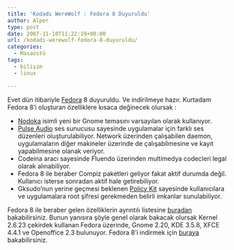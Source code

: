 ```yaml
---
title: 'Kodadı WereWolf : Fedora 8 Duyuruldu'
author: Alper
type: post
date: 2007-11-10T11:22:19+00:00
url: /kodadi-werewolf-fedora-8-duyuruldu/
categories:
  - Masaüstü
tags:
  - bilişim
  - linux

---
```

<p style="text-align: center">
  <a href="http://fedoraproject.org/"></a>
</p>

Evet dün itibariyle [Fedora][1] 8 duyuruldu. Ve indirilmeye hazır. Kurtadam Fedora 8&#8217;i oluşturan özelliklere kısaca değinecek olursak :

  * [Nodoka][2] isimli yeni bir Gnome temasını varsayılan olarak kullanıyor.
  * [Pulse Audio][3] ses sunucusu sayesinde uygulamalar için farklı ses düzenleri oluşturulabiliyor. Network üzerinden çalışabilen daemon, uygulamaların diğer makineler üzerinde de çalışabilmesine ve kayıt yapabilmesine olanak veriyor.
  * Codeina aracı sayesinde Fluendo üzerinden multimedya codecleri legal olarak alınabiliyor.
  * Fedora 8 ile beraber Compiz paketleri geliyor fakat aktif durumda değil. Kullanıcı isterse sonradan aktif hale getirebiliyor.
  * Gksudo&#8217;nun yerine geçmesi beklenen [Policy Kit][4] sayesinde kullanıcılara ve uygulamalara root şifresi gerekmeden belirli imkanlar sunulabiliyor.

Fedora 8 ile beraber gelen özelliklerin ayrıntılı listesine [buradan][5] bakabilirsiniz. Bunun yanısıra şöyle genel olarak bakacak olursak Kernel 2.6.23 çekirdek kullanan Fedora üzerinde, Gnome 2.20, KDE 3.5.8, XFCE 4.4.1 ve Openoffice 2.3 bulunuyor. Fedora 8&#8217;i indirmek için [buraya][6] bakabilirsiniz.

 [1]: http://fedoraproject.org/
 [2]: http://fedoraproject.org/wiki/Releases/Features/NodokaTheme
 [3]: http://fedoraproject.org/wiki/Releases/FeaturePulseaudio
 [4]: http://fedoraproject.org/wiki/Releases/FeaturePolicyKit
 [5]: http://fedoraproject.org/wiki/Releases/8/FeatureList
 [6]: http://fedoraproject.org/get-fedora